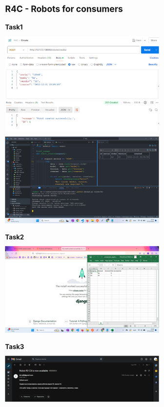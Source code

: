 # R4C - Robots for consumers

## Task1
![alt text](<Снимок экрана 2024-12-17 124017.png>)

![alt text](<Снимок экрана 2024-12-17 131349.png>)

## Task2
![alt text](<Снимок экрана 2024-12-17 150940.png>)

## Task3
![alt text](<Снимок экрана 2024-12-17 175257.png>)